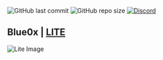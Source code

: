![GitHub last commit](https://img.shields.io/github/last-commit/theblue0x/lite?color=success)  ![GitHub repo size](https://img.shields.io/github/repo-size/theblue0x/lite?color=success)  [![Discord](https://img.shields.io/discord/823558528212008961?logo=discord)](https://discord.gg/EbBWRSPW63)

## Blue0x | [LITE](https://lite.blue0x.com) 

![Lite Image](https://i.imgur.com/LZvzeQT.png)
